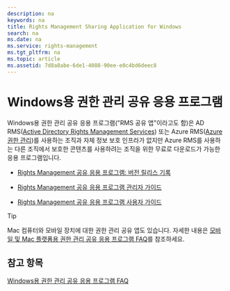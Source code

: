 ```yaml
---
description: na
keywords: na
title: Rights Management Sharing Application for Windows
search: na
ms.date: na
ms.service: rights-management
ms.tgt_pltfrm: na
ms.topic: article
ms.assetid: 7d8a8abe-6de1-4088-90ee-e0c4bd6deec8
---
```

# Windows용 권한 관리 공유 응용 프로그램
Windows용 권한 관리 공유 응용 프로그램("RMS 공유 앱"이라고도 함)은 AD RMS([Active Directory Rights Management Services](https://technet.microsoft.com/library/cc772403.aspx)) 또는 Azure RMS([Azure 권한 관리](https://technet.microsoft.com/library/jj585024.aspx))를 사용하는 조직과 자체 정보 보호 인프라가 없지만 Azure RMS를 사용하는 다른 조직에서 보호한 콘텐츠를 사용하려는 조직을 위한 무료로 다운로드가 가능한 응용 프로그램입니다.

-   [Rights Management 공유 응용 프로그램: 버전 릴리스 기록](../Topic/Rights_Management_sharing_application__Version_release_history.md)

-   [Rights Management 공유 응용 프로그램 관리자 가이드](../Topic/Rights_Management_sharing_application_administrator_guide.md)

-   [Rights Management 공유 응용 프로그램 사용자 가이드](../Topic/Rights_Management_sharing_application_user_guide.md)

> [!TIP]
> Mac 컴퓨터와 모바일 장치에 대한 권한 관리 공유 앱도 있습니다. 자세한 내용은 [모바일 및 Mac 플랫폼용 권한 관리 공유 응용 프로그램 FAQ](http://technet.microsoft.com/dn451248)를 참조하세요.

## 참고 항목
[Windows용 권한 관리 공유 응용 프로그램 FAQ](http://technet.microsoft.com/dn467883)

